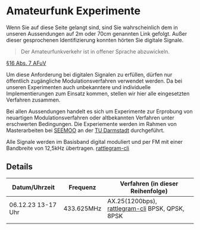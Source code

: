 # Amateurfunk Experimente

Wenn Sie auf diese Seite gelangt sind, sind Sie wahrscheinlich dem in unseren Aussendungen auf 2m oder 70cm genannten Link gefolgt.
Au&szlig;er dieser gesprochenen Identifizierung konnten h&ouml;rten Sie digitale Signale.

> Der Amateurfunkverkehr ist in offener Sprache abzuwickeln.

[&sect;16 Abs. 7 AFuV](https://www.gesetze-im-internet.de/afuv_2005/__16.html)

Um diese Anforderung bei digitalen Signalen zu erf&uuml;llen, d&uuml;rfen nur &ouml;ffentlich zug&auml;ngliche Modulationsverfahren verwendet werden.
Da bei unseren Experimenten auch unbekanntere und individuelle Implementierungen zum Einsatz kommen, stellen wir hier alle eingesetzten Verfahren zusammen.

Bei allen Aussendungen handelt es sich um Experimente zur Erprobung von neuartigen Modulationsverfahren oder altbekannten Verfahren unter erschwerten Bedingungen.
Die Experiemente werden im Rahmen von Masterarbeiten bei [SEEMOO](https://www.seemoo.tu-darmstadt.de/) an der [TU Darmstadt](https://www.tu-darmstadt.de/) durchgef&uuml;hrt.

Alle Signale werden im Basisband digital moduliert und per FM mit einer Bandbreite von 12,5kHz &uuml;bertragen.
[rattlegram-cli](https://github.com/meinscheins/rattlegram-cli)

## Details
| Datum/Uhrzeit | Frequenz | Verfahren (in dieser Reihenfolge) |
|---------------|----------|-----------------------------------|
|   06.12.23  13-17 Uhr   |433.625MHz| AX.25(1200bps), [rattlegram-cli](https://github.com/meinscheins/rattlegram-cli) BPSK, QPSK, 8PSK|
|               |          |                                   |

